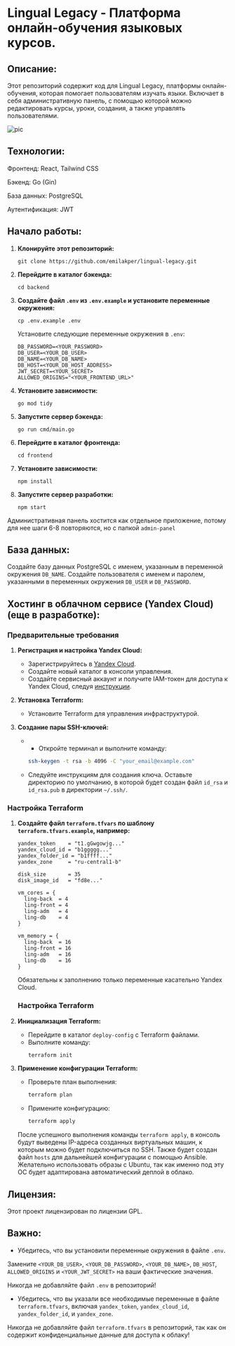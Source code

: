 # Lingual Legacy - Платформа онлайн-обучения языковых курсов.

## Описание:

Этот репозиторий содержит код для Lingual Legacy, платформы онлайн-обучения, которая помогает пользователям изучать языки. Включает в себя административную панель, с помощью которой можно редактировать курсы, уроки, создания, а также управлять пользователями.

![pic](https://github.com/user-attachments/assets/d8096d0b-7182-421e-b6a7-6a580ea67eb7)


## Технологии:

Фронтенд: React, Tailwind CSS

Бэкенд: Go (Gin)

База данных: PostgreSQL

Аутентификация: JWT

## Начало работы:

1. **Клонируйте этот репозиторий:**
   ```
   git clone https://github.com/emilakper/lingual-legacy.git
   ```

2. **Перейдите в каталог бэкенда:**
   ```
   cd backend
   ```

3. **Создайте файл `.env` из `.env.example` и установите переменные окружения:**
   ```
   cp .env.example .env
   ```
   Установите следующие переменные окружения в `.env`:

   ```
   DB_PASSWORD=<YOUR_PASSWORD>
   DB_USER=<YOUR_DB_USER>
   DB_NAME=<YOUR_DB_NAME>
   DB_HOST=<YOUR_DB_HOST_ADDRESS>
   JWT_SECRET=<YOUR_SECRET>
   ALLOWED_ORIGINS="<YOUR_FRONTEND_URL>"
   ```

4. **Установите зависимости:**
   ```
   go mod tidy
   ```

5. **Запустите сервер бэкенда:**
   ```
   go run cmd/main.go
   ```

6. **Перейдите в каталог фронтенда:**
   ```
   cd frontend
   ```

7. **Установите зависимости:**
   ```
   npm install
   ```

8. **Запустите сервер разработки:**
   ```
   npm start
   ```   

Административная панель хостится как отдельное приложение, потому для нее шаги 6-8 повторяются, но с папкой `admin-panel`

## База данных:

Создайте базу данных PostgreSQL с именем, указанным в переменной окружения `DB_NAME`.
Создайте пользователя с именем и паролем, указанными в переменных окружения `DB_USER` и `DB_PASSWORD`.

## Хостинг в облачном сервисе (Yandex Cloud) (еще в разработке):

### Предварительные требования

1. **Регистрация и настройка Yandex Cloud:**
   - Зарегистрируйтесь в [Yandex Cloud](https://yandex.cloud/ru/).
   - Создайте новый каталог в консоли управления.
   - Создайте сервисный аккаунт и получите IAM-токен для доступа к Yandex Cloud, следуя [инструкции](https://cloud.yandex.ru/docs/iam/operations/iam-token/create-for-sa).

2. **Установка Terraform:**
   - Установите Terraform для управления инфраструктурой.

3. **Создание пары SSH-ключей:**
   - - Откройте терминал и выполните команду:
     ```sh
     ssh-keygen -t rsa -b 4096 -C "your_email@example.com"
     ```
   - Следуйте инструкциям для создания ключа. Оставьте директорию по умолчанию, в которой будет создан файл `id_rsa` и `id_rsa.pub` в директории `~/.ssh/`.

### Настройка Terraform

1. **Создайте файл `terraform.tfvars` по шаблону `terraform.tfvars.example`, например:**

   ```hcl
   yandex_token    = "t1.gGwgowjg..."
   yandex_cloud_id = "b1ggggg..."
   yandex_folder_id = "b1ffff..."
   yandex_zone     = "ru-central1-b"

   disk_size       = 35
   disk_image_id   = "fd8e..."

   vm_cores = {
     ling-back  = 4
     ling-front = 4
     ling-adm   = 4
     ling-db    = 4
   }

   vm_memory = {
     ling-back  = 16
     ling-front = 16
     ling-adm   = 16
     ling-db    = 16
   }
   ```

   Обязательны к заполнению только переменные касательно Yandex Cloud.

   ### Настройка Terraform

1. **Инициализация Terraform:**
   - Перейдите в каталог `deploy-config` с Terraform файлами.
   - Выполните команду:
     ```sh
     terraform init
     ```

2. **Применение конфигурации Terraform:**
   - Проверьте план выполнения:
     ```sh
     terraform plan
     ```
   - Примените конфигурацию:
     ```sh
     terraform apply
     ```

   После успешного выполнения команды `terraform apply`, в консоль будут выведены IP-адреса созданных виртуальных машин, к которым можно будет подключиться по SSH. Также будет создан файл `hosts` для дальнейшей конфигурации с помощью Ansible. Желательно использовать образы с Ubuntu, так как именно под эту ОС будет адаптирована автоматический деплой в облако.

## Лицензия:

Этот проект лицензирован по лицензии GPL.

## Важно:

- Убедитесь, что вы установили переменные окружения в файле `.env`.

Замените `<YOUR_DB_USER>`, `<YOUR_DB_PASSWORD>`, `<YOUR_DB_NAME>`, `DB_HOST`, `ALLOWED_ORIGINS` и `<YOUR_JWT_SECRET>` на ваши фактические значения.

Никогда не добавляйте файл `.env` в репозиторий!

- Убедитесь, что вы указали все необходимые переменные в файле `terraform.tfvars`, включая `yandex_token`, `yandex_cloud_id`, `yandex_folder_id`, и `yandex_zone`.

Никогда не добавляйте файл `terraform.tfvars` в репозиторий, так как он содержит конфиденциальные данные для доступа к облаку!
